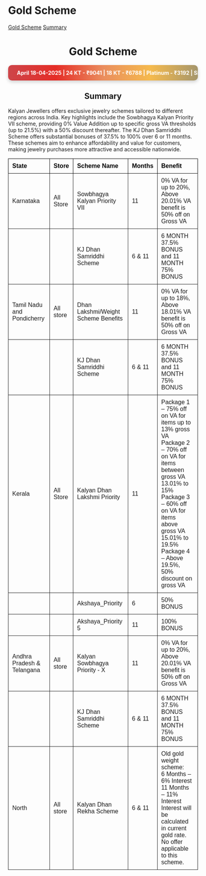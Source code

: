 # Gold Scheme


<div class="sidebar">
  
  <a href="#gold-scheme">Gold Scheme</a>
  <a href="#summary">Summary</a>
  
</div>



<h1 style="text-align: center;"> <strong>Gold Scheme</strong> </h1>

<div class="gold-rates-marquee">
  <div class="gold-rates-track">
    <span>
      April 18-04-2025 | 24 KT - ₹9041 | 18 KT - ₹6788 | Platinum - ₹3192 | Silver Rates: Kerala - ₹102, Tamil Nadu - ₹104 | Silver Rate Pan India -₹102  &nbsp;&nbsp;&nbsp;
    </span>
    <span>
      April 18-04-2025 | 24 KT - ₹9041 | 18 KT - ₹6788 | Platinum - ₹3192 | Silver Rates: Kerala - ₹102, Tamil Nadu - ₹104 | Silver Rate Pan India -₹102 &nbsp;&nbsp;&nbsp;
    </span>
  </div>
</div>
<style>
.gold-rates-marquee {
  width: 100%;
  overflow: hidden;
  box-sizing: border-box;
  background: linear-gradient(90deg,rgb(205, 69, 73), #e52d27,rgb(234, 141, 94),rgb(245, 186, 77),rgb(165, 150, 108));
  padding: 12px 0;
  border-radius: 10px;
  box-shadow: 0 4px 10px rgba(27, 26, 26, 0.2);
  color: white;
  font-weight: bold;
  white-space: nowrap;
}
.gold-rates-track {
  display: inline-block;
  white-space: nowrap;
  animation: scroll-marquee 8s linear infinite;
}
.gold-rates-track span {
  display: inline-block;
  padding: 0 2rem;
}
@keyframes scroll-marquee {
  0% {
    transform: translateX(0%);
  }
  100% {
    transform: translateX(-50%);
  }
}
</style>
 


<h2 style="text-align: center;"> <strong>Summary</strong> </h2>

Kalyan Jewellers offers exclusive jewelry schemes tailored to different regions across India. Key highlights include the Sowbhagya Kalyan Priority VII scheme, providing 0% Value Addition up to specific gross VA thresholds (up to 21.5%) with a 50% discount thereafter. The KJ Dhan Samriddhi Scheme offers substantial bonuses of 37.5% to 100% over 6 or 11 months. These schemes aim to enhance affordability and value for customers, making jewelry purchases more attractive and accessible nationwide.

<style>
/* Light theme */
[data-md-color-scheme="default"] .offer-table-2 {
        color: #333333;
        background-color: #ffffff;
        border: 1px solid #ddd;
    }
    [data-md-color-scheme="default"] .offer-table-2 th {
        background-color: #f0f0f0;
        color: #000000;
        border-color: #ddd;
    }
    [data-md-color-scheme="default"] .offer-table-2 td {
        border-color: #ddd;
    }
    [data-md-color-scheme="default"] .offer-table-2 tr:nth-child(even) {
        background-color: #f9f9f9;
    }
    [data-md-color-scheme="default"] .offer-table-2 code {
        background-color: #f5f5f5;
        color: #d63384;
    }

/* Dark theme */
[data-md-color-scheme="slate"] .offer-table-2 {
    color: #fff;
    background-color: #121212;
    border: 1px solid #444;
}
[data-md-color-scheme="slate"] .offer-table-2 th {
    background-color: #333;
    color: #fff;
}
[data-md-color-scheme="slate"] .offer-table-2 tr:nth-child(even) {
    background-color: #252525;
}
[data-md-color-scheme="slate"] .offer-table-2 code {
    background: #333;
    color: #4fc3f7;
}

/* Common */
.offer-table-2 {
    width: 100%;
    border-collapse: collapse;
    font-family: Arial, sans-serif;
    font-size: 16px;
    text-align: left;
    margin-bottom: 1em;
}
.offer-table-2 th, .offer-table-2 td {
    border: 1px solid;
    padding: 10px;
}
.offer-table-2 code {
    padding: 4px 6px;
    border-radius: 6px;
    font-weight: 600;
    font-family: monospace;
}
.offer-table-2 tbody tr:hover {
        background-color: rgba(156, 156, 155, 0.2);
        transition: background-color 0.3s ease;
    }
</style>
<table class="offer-table-2">
  <thead>
    <tr style="font-weight: bold; color: black;">
      <th>State</th>
      <th>Store</th>
      <th>Scheme Name</th>
      <th>Months</th>
      <th>Benefit</th>
    </tr>
  </thead>
  <tbody>
    <tr>
      <td>Karnataka</td>
      <td>All Store</td>
      <td>Sowbhagya Kalyan Priority VII</td>
      <td>11</td>
      <td>0% VA for up to 20%, Above 20.01% VA benefit is 50% off on Gross VA</td>
    </tr>
    <tr>
      <td></td>
      <td></td>
      <td>KJ Dhan Samriddhi Scheme</td>
      <td>6 & 11</td>
      <td>6 MONTH 37.5% BONUS and 11 MONTH 75% BONUS</td>
    </tr>
    <tr>
      <td>Tamil Nadu and Pondicherry</td>
      <td>All store</td>
      <td>Dhan Lakshmi/Weight Scheme Benefits</td>
      <td>11</td>
      <td>0% VA for up to 18%, Above 18.01% VA benefit is 50% off on Gross VA</td>
    </tr>
    <tr>
      <td></td>
      <td></td>
      <td>KJ Dhan Samriddhi Scheme</td>
      <td>6 & 11</td>
      <td>6 MONTH 37.5% BONUS and 11 MONTH 75% BONUS</td>
    </tr>
    <tr>
      <td>Kerala</td>
      <td>All Store</td>
      <td>Kalyan Dhan Lakshmi Priority</td>
      <td>11</td>
      <td>
        Package 1 – 75% off on VA for items up to 13% gross VA<br>
        Package 2 – 70% off on VA for items between gross VA 13.01% to 15%<br>
        Package 3 – 60% off on VA for items above gross VA 15.01% to 19.5%<br>
        Package 4 – Above 19.5%, 50% discount on gross VA
      </td>
    </tr>
    <tr>
      <td></td>
      <td></td>
      <td>Akshaya_Priority</td>
      <td>6</td>
      <td>50% BONUS</td>
    </tr>
    <tr>
      <td></td>
      <td></td>
      <td>Akshaya_Priority 5</td>
      <td>11</td>
      <td>100% BONUS</td>
    </tr>
    <tr>
      <td>Andhra Pradesh & Telangana</td>
      <td>All store</td>
      <td>Kalyan Sowbhagya Priority - X</td>
      <td>11</td>
      <td>0% VA for up to 20%, Above 20.01% VA benefit is 50% off on Gross VA</td>
    </tr>
    <tr>
      <td></td>
      <td></td>
      <td>KJ Dhan Samriddhi Scheme</td>
      <td>6 & 11</td>
      <td>6 MONTH 37.5% BONUS and 11 MONTH 75% BONUS</td>
    </tr>
    <tr>
      <td>North</td>
      <td>All store</td>
      <td>Kalyan Dhan Rekha Scheme</td>
      <td>6 & 11</td>
      <td>
        Old gold weight scheme:<br>
        6 Months – 6% Interest<br>
        11 Months – 11% Interest<br>
        Interest will be calculated in current gold rate. No offer applicable to this scheme.
      </td>
    </tr>
  </tbody>
</table>
